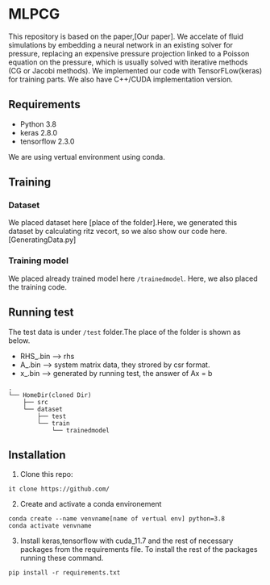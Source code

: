 # MLPCG


This repository is based on the paper,[Our paper].
We accelate of fluid simulations by embedding a neural network in an existing solver for pressure, replacing an expensive pressure projection linked to a Poisson equation on the pressure, which is usually solved with iterative methods (CG or Jacobi methods). 
We implemented our code with TensorFLow(keras) for training parts.
We also have C++/CUDA implementation version.


## Requirements
* Python 3.8
* keras 2.8.0
* tensorflow 2.3.0

We are using vertual environment using conda.


## Training
### Dataset
We placed dataset here [place of the folder].Here, we generated this dataset by calculating ritz vecort, so we also show our code here. [GeneratingData.py]


### Training model
We placed already trained model here ```/trainedmodel```. Here, we also placed the training code.

## Running test
The test data is under ```/test``` folder.The place of the folder is shown as below.
* RHS_.bin --> rhs
* A_.bin --> system matrix data, they strored by csr format.
* x_.bin --> generated by running test, the answer of Ax = b 


```
.
└── HomeDir(cloned Dir)
    ├── src
    └── dataset
        ├── test
        └── train
            └── trainedmodel

```

## Installation

1. Clone this repo:
```
it clone https://github.com/
```

2. Create and activate a conda environement
```
conda create --name venvname[name of vertual env] python=3.8
conda activate venvname
```

3. Install keras,tensorflow with cuda_11.7 and  the rest of necessary packages from the requirements file.
To install the rest of the packages running these command.
```
pip install -r requirements.txt
```


